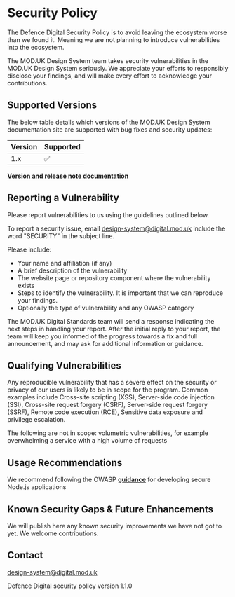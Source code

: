 # Security Policy
The Defence Digital Security Policy is to avoid leaving the ecosystem worse than we found it. Meaning we are not planning to introduce vulnerabilities into the ecosystem.

The MOD.UK Design System team takes security vulnerabilities in the MOD.UK Design System seriously.  We appreciate your efforts to responsibly disclose your findings, and will make every effort to acknowledge your contributions.

## Supported Versions

The below table details which versions of the MOD.UK Design System documentation site are supported with bug fixes and security updates:

| Version | Supported          |
| ------- | ------------------ |
| 1.x     | :white_check_mark: |
    

[**Version and release note documentation**](https://github.com/defencedigital/design-system-docs/releases)

## Reporting a Vulnerability

Please report vulnerabilities to us using the guidelines outlined below.

To report a security issue, email design-system@digital.mod.uk include the word "SECURITY" in the subject line.

Please include:
- Your name and affiliation (if any)
- A brief description of the vulnerability
- The website page or repository component where the vulnerability exists
- Steps to identify the vulnerability. It is important that we can reproduce your findings.
- Optionally the type of vulnerability and any OWASP category


The MOD.UK Digital Standards team will send a response indicating the next steps in handling your report. After the initial reply to your report, the team will keep you informed of the progress towards a fix and full announcement, and may ask for additional information or guidance.


## Qualifying Vulnerabilities
Any reproducible vulnerability that has a severe effect on the security or privacy of our users is likely to be in scope for the program. Common examples include Cross-site scripting (XSS), Server-side code injection (SSI), Cross-site request forgery (CSRF), Server-side request forgery (SSRF), Remote code execution (RCE), Sensitive data exposure and privilege escalation.

The following are not in scope:
volumetric vulnerabilities, for example overwhelming a service with a high volume of requests


## Usage Recommendations
We recommend following the OWASP [**guidance**](https://cheatsheetseries.owasp.org/cheatsheets/Nodejs_security_cheat_sheet.html) for developing secure Node.js applications


## Known Security Gaps & Future Enhancements
We will publish here any known security improvements we have not got to yet.  We welcome contributions.


## Contact
design-system@digital.mod.uk

Defence Digital security policy version 1.1.0
